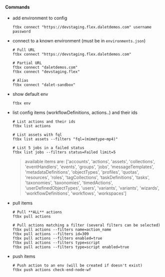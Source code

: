 #### Commands

* add environment to config
  ```shell
  ftbx connect "https://devstaging.flex.daletdemos.com" username password
  ```

* connect to a known environment (must be in `environments.json`)
  ```shell
  # Full URL
  ftbx connect "https://devstaging.flex.daletdemos.com"
  
  # Partial URL
  ftbx connect "daletdemos.com"
  ftbx connect "devstaging.flex"
  
  # Alias
  ftbx connect "dalet-sandbox"
  ```
* show default env
  ```shell
  ftbx env
  ```

* list config items (workflowDefinitions, actions..) and their ids
  ```shell
  # List actions and their ids
  ftbx list actions

  # List assets with fql
  ftbx list assets --filters "fql=(mimetype~mp4)"
  
  # List 5 jobs in a failed status
  ftbx list jobs --filters status=Failed limit=5
  ```
  > available items are: ['accounts', 'actions', 'assets', 'collections', 'eventHandlers', 'events', 'groups', 'jobs',
              'messageTemplates', 'metadataDefinitions', 'objectTypes', 'profiles', 'quotas', 'resources', 'roles',
              'tagCollections', 'taskDefinitions', 'tasks', 'taxonomies', 'taxonomies', 'timedActions',
              'userDefinedObjectTypes', 'users', 'variants', 'variants', 'wizards', 'workflowDefinitions', 'workflows',
              'workspaces']

* pull items
  ```shell
  # Pull **ALL** actions
  ftbx pull actions
  
  # Pull actions matching a filter (several filters can be selected)
  ftbx pull actions --filters name=action_name
  ftbx pull actions --filters id=309
  ftbx pull actions --filters enabled=true
  ftbx pull actions --filters type=script
  ftbx pull actions --filters type=script enabled=true
  ```
  
* push items
  ```shell
  # Push action to an env (will be created if doesn't exist)
  ftbx push actions check-end-node-wf 
  ```